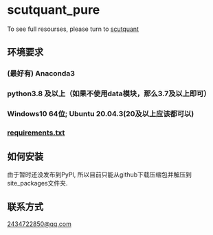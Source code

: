 # scutquant_pure

To see full resourses, please turn to [scutquant](https://github.com/HaoningChen/ScutQuant)

## 环境要求  
### (最好有) Anaconda3   
### python3.8 及以上（如果不使用data模块，那么3.7及以上即可）    
### Windows10 64位; Ubuntu 20.04.3(20及以上应该都可以)  
### [requirements.txt](https://github.com/HaoningChen/ScutQuant/blob/main/scutquant/requirements.txt)

## 如何安装  
由于暂时还没发布到PyPI, 所以目前只能从github下载压缩包并解压到site_packages文件夹. 

## 联系方式  
2434722850@qq.com
